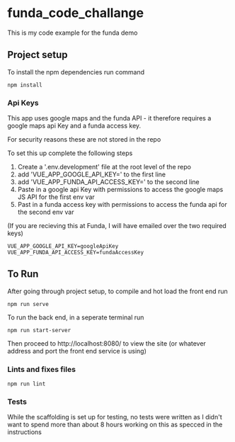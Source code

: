 # funda_code_challange
This is my code example for the funda demo

## Project setup
To install the npm dependencies run command
```
npm install
```
### Api Keys
This app uses google maps and the funda API - it therefore requires a google maps api Key and a funda access key.

For security reasons these are not stored in the repo

To set this up complete the following steps

 1) Create a '.env.development' file at the root level of the repo
 2) add 'VUE_APP_GOOGLE_API_KEY=' to the first line
 3) add 'VUE_APP_FUNDA_API_ACCESS_KEY=' to the second line
 4) Paste in a google api Key with permissions to access the google maps JS API for the first env var
 5) Past in a funda access key with permissions to access the funda api for the second env var

 (If you are recieving this at Funda, I will have emailed over the two required keys)

```
VUE_APP_GOOGLE_API_KEY=googleApiKey
VUE_APP_FUNDA_API_ACCESS_KEY=fundaAccessKey
```

## To Run
After going through project setup, to compile and hot load the front end run
```
npm run serve
```

To run the back end, in a seperate terminal run
```
npm run start-server
```

Then proceed to http://localhost:8080/ to view the site (or whatever address and port the front end service is using)


### Lints and fixes files
```
npm run lint
```

### Tests

While the scaffolding is set up for testing, no tests were written as I didn't want to spend more than about 8 hours working on this as specced in the instructions

